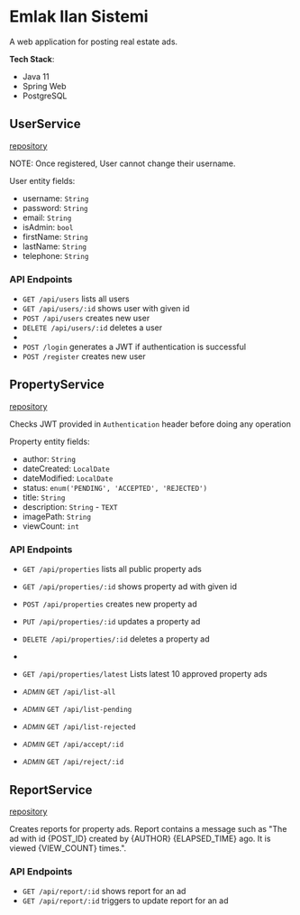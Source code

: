 # Emlak Ilan Sistemi

A web application for posting real estate ads.

**Tech Stack**:

- Java 11
- Spring Web
- PostgreSQL


## UserService
[repository](https://github.com/bozdogan/emlakilan_userservice)

NOTE: Once registered, User cannot change their username.

User entity fields:  
- username: `String`
- password: `String`
- email: `String`
- isAdmin: `bool`
- firstName: `String`
- lastName: `String`
- telephone: `String`


### API Endpoints
- `GET /api/users` lists all users
- `GET /api/users/:id` shows user with given id
- `POST /api/users` creates new user
- `DELETE /api/users/:id` deletes a user
- 
- `POST /login` generates a JWT if authentication is successful
- `POST /register` creates new user



## PropertyService
[repository](https://github.com/bozdogan/emlakilan_propertyservice)

Checks JWT provided in `Authentication` header before doing any operation

Property entity fields:  
- author: `String` 
- dateCreated: `LocalDate`
- dateModified: `LocalDate`
- status: `enum('PENDING', 'ACCEPTED', 'REJECTED')`
- title: `String`
- description: `String` - `TEXT`
- imagePath: `String`
- viewCount: `int`


### API Endpoints
- `GET /api/properties` lists all public property ads
- `GET /api/properties/:id` shows property ad with given id
- `POST /api/properties` creates new property ad
- `PUT /api/properties/:id` updates a property ad
- `DELETE /api/properties/:id` deletes a property ad
- 

- `GET /api/properties/latest` Lists latest 10 approved property ads
- <small>*ADMIN*</small> `GET /api/list-all`  
- <small>*ADMIN*</small> `GET /api/list-pending` 
- <small>*ADMIN*</small> `GET /api/list-rejected`
- <small>*ADMIN*</small> `GET /api/accept/:id`
- <small>*ADMIN*</small> `GET /api/reject/:id`



## ReportService
[repository](https://github.com/bozdogan/emlakilan_reportservice)

Creates reports for property ads. Report contains a message such as "The ad with id {POST_ID} created by {AUTHOR} {ELAPSED_TIME} ago. It is viewed {VIEW_COUNT} times.".


### API Endpoints
- `GET /api/report/:id` shows report for an ad
- `GET /api/report/:id` triggers to update report for an ad





